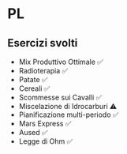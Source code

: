 # PL

## Esercizi svolti

* Mix Produttivo Ottimale ✅
* Radioterapia ✅
* Patate ✅
* Cereali ✅
* Scommesse sui Cavalli ✅
* Miscelazione di Idrocarburi ⚠️
* Pianificazione multi-periodo ✅
* Mars Express ✅
* Aused ✅
* Legge di Ohm ✅
